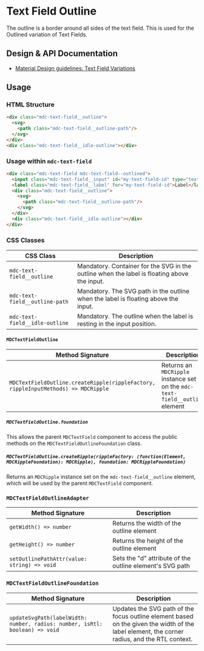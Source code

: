 <!--docs:
title: "Text Field Outline"
layout: detail
section: components
excerpt: "The outline is a border around the text field"
iconId: text_field
path: /catalog/input-controls/text-fields/outline/
-->

# Text Field Outline

The outline is a border around all sides of the text field. This is used for the Outlined variation of Text Fields.

## Design & API Documentation

<ul class="icon-list">
  <li class="icon-list-item icon-list-item--spec">
    <a href="https://material.io/guidelines/components/text-fields.html#text-fields-field-variations">Material Design guidelines: Text Field Variations</a>
  </li>
</ul>

## Usage

### HTML Structure

```html
<div class="mdc-text-field__outline">
  <svg>
    <path class="mdc-text-field__outline-path"/>
  </svg>
</div>
<div class="mdc-text-field__idle-outline"></div>
```

### Usage within `mdc-text-field`

```html
<div class="mdc-text-field mdc-text-field--outlined">
  <input class="mdc-text-field__input" id="my-text-field-id" type="text">
  <label class="mdc-text-field__label" for="my-text-field-id">Label</label>
  <div class="mdc-text-field__outline">
    <svg>
      <path class="mdc-text-field__outline-path"/>
    </svg>
  </div>
  <div class="mdc-text-field__idle-outline"></div>
</div>
```

### CSS Classes

CSS Class | Description
--- | ---
`mdc-text-field__outline` | Mandatory. Container for the SVG in the outline when the label is floating above the input.
`mdc-text-field__outline-path` | Mandatory. The SVG path in the outline when the label is floating above the input.
`mdc-text-field__idle-outline` | Mandatory. The outline when the label is resting in the input position.

#### `MDCTextFieldOutline`

Method Signature | Description
--- | ---
`MDCTextFieldOutline.createRipple(rippleFactory, rippleInputMethods) => MDCRipple` | Returns an `MDCRipple` instance set on the `mdc-text-field__outline` element

##### `MDCTextFieldOutline.foundation`

This allows the parent `MDCTextField` component to access the public methods on the `MDCTextFieldOutlineFoundation` class.

##### `MDCTextFieldOutline.createRipple(rippleFactory: (function(Element, MDCRippleFoundation): MDCRipple), foundation: MDCRippleFoundation)`

Returns an `MDCRipple` instance set on the `mdc-text-field__outline` element, which will be used by the parent `MDCTextField` component. 

### `MDCTextFieldOutlineAdapter`

Method Signature | Description
--- | ---
`getWidth() => number` | Returns the width of the outline element
`getHeight() => number` | Returns the height of the outline element
`setOutlinePathAttr(value: string) => void` | Sets the "d" attribute of the outline element's SVG path

### `MDCTextFieldOutlineFoundation`

Method Signature | Description
--- | ---
`updateSvgPath(labelWidth: number, radius: number, isRtl: boolean) => void` | Updates the SVG path of the focus outline element based on the given the width of the label element, the corner radius, and the RTL context.
